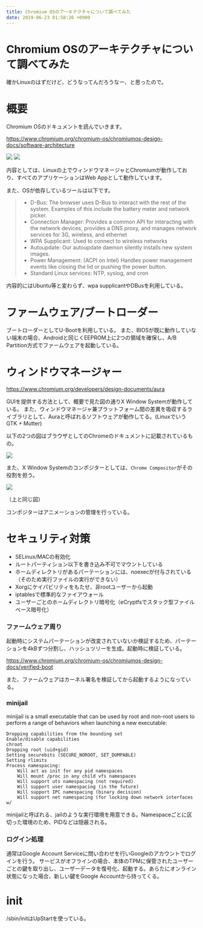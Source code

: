 ```yaml
---
title: Chromium OSのアーキテクチャについて調べてみた
date: 2019-06-23 01:58:26 +0900
---
```


Chromium OSのアーキテクチャについて調べてみた
===

確かLinuxのはずだけど、どうなってんだろうなー、と思ったので。

# 概要

Chromium OSのドキュメントを読んでいきます。

https://www.chromium.org/chromium-os/chromiumos-design-docs/software-architecture

![](https://i.imgur.com/5M5djLJ.png)
![](https://i.imgur.com/xdExw5U.png)

内容としては、Linuxの上でウィンドウマネージャとChromiumが動作しており、すべてのアプリケーションはWeb Appとして動作しています。

また、OSが依存しているツールは以下です。


>- D-Bus: The browser uses D-Bus to interact with the rest of the system. Examples of this include the battery meter and network picker. 
>- Connection Manager: Provides a common API for interacting with the network devices, provides a DNS proxy, and manages network services for 3G, wireless, and ethernet
>- WPA Supplicant: Used to connect to wireless networks
>- Autoupdate: Our autoupdate daemon silently installs new system images. 
>- Power Management: (ACPI on Intel) Handles power management events like closing the lid or pushing the power button. 
>- Standard Linux services: NTP, syslog, and cron

内容的にはUbuntu等と変わらず、wpa supplicantやDBusを利用している。

# ファームウェア/ブートローダー

ブートローダーとしてU-Bootを利用している。
また、BIOSが既に動作していない端末の場合、Androidと同じくEEPROM上に2つの領域を確保し、A/B Partition方式でファームウェアを起動している。

# ウィンドウマネージャー

https://www.chromium.org/developers/design-documents/aura

GUIを提供する方法として、概要で見た図の通りX Window Systemが動作している。
また、ウィンドウマネージャ兼プラットフォーム間の差異を吸収するライブラリとして、Auraと呼ばれるソフトウェアが動作してる。(LinuxでいうGTK + Mutter)

以下の2つの図はブラウザとしてのChromeのドキュメントに記載されているもの。

![](https://i.imgur.com/CSjO3bs.png)

また、X Window Systemのコンポジターとしては、`Chrome Compositor`がその役割を担う。

![](https://i.imgur.com/tSRzhBH.png)

（上と同じ図）

コンポジターはアニメーションの管理を行っている。

# セキュリティ対策

- SELinux/MACの有効化
- ルートパーティション以下を書き込み不可でマウントしている
- ホームディレクトリがあるパーテーションには、noexecが付与されている（そのため実行ファイルの実行ができない）
- Xorgにケイパビリティをもたせ、非rootユーザーから起動
- iptablesで標準的なファイアウォール
- ユーザーごとのホームディレクトリ暗号化（eCryptfsでスタック型ファイルベース暗号化）

### ファームウェア周り

起動時にシステムパーテーションが改変されていないか検証するため、パーテーションを4kBずつ分割し、ハッシュツリーを生成。起動時に検証している。

https://www.chromium.org/chromium-os/chromiumos-design-docs/verified-boot

また、ファームウェアはカーネル署名を検証してから起動するようになっている。

### minijail

minijail is a small executable that can be used by root and non-root users to perform a range of behaviors when launching a new executable:

    Dropping capabilities from the bounding set
    Enable/disable capabilities
    chroot
    Dropping root (uid+gid)
    Setting securebits (SECURE_NOROOT, SET_DUMPABLE)
    Setting rlimits
    Process namespacing:
        Will act as init for any pid namespaces
        Will mount /proc in any child vfs namespaces
        Will support uts namespacing (not required)
        Will support user namespacing (in the future)
        Will support IPC namespacing (binary decision)
        Will support net namespacing (for locking down network interfaces w/
        
minijailと呼ばれる、jailのような実行環境を用意できる。Namespaceごとに区切った環境のため、PIDなどは隠蔽される。

### ログイン処理

通常はGoogle Account Serviceに問い合わせを行いGoogleのアカウントでログインを行う。
サービスがオフラインの場合、本体のTPMに保管されたユーザーごとの鍵を取り出し、ユーザーデータを復号化、起動する。あらたにオンライン状態になった場合、新しい鍵をGoogle Accountから持ってくる。

# init

/sbin/initはUpStartを使っている。
